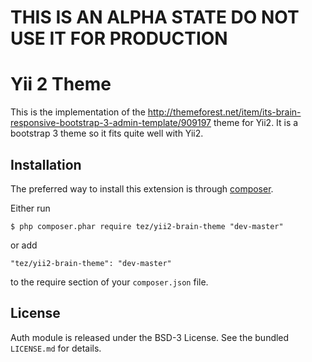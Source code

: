 THIS IS AN ALPHA STATE DO NOT USE IT FOR PRODUCTION
===========

Yii 2 Theme
===========

This is the implementation of the http://themeforest.net/item/its-brain-responsive-bootstrap-3-admin-template/909197 theme for Yii2. It is a bootstrap 3 theme so it fits quite well with Yii2. 

## Installation

The preferred way to install this extension is through [composer](http://getcomposer.org/download/).

Either run

```
$ php composer.phar require tez/yii2-brain-theme "dev-master"
```

or add

```
"tez/yii2-brain-theme": "dev-master"
```

to the require section of your `composer.json` file.

## License

Auth module is released under the BSD-3 License. See the bundled `LICENSE.md` for details.